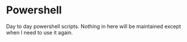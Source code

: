 # Powershell
Day to day powershell scripts. Nothing in here will be maintained except when I need to use it again.
